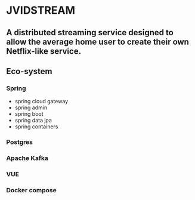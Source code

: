 # JVIDSTREAM

## A distributed streaming service designed to allow the average home user to create their own Netflix-like service.

## Eco-system
### Spring
* spring cloud gateway
* spring admin
* spring boot
* spring data jpa
* spring containers
### Postgres
### Apache Kafka
### VUE
### Docker compose
